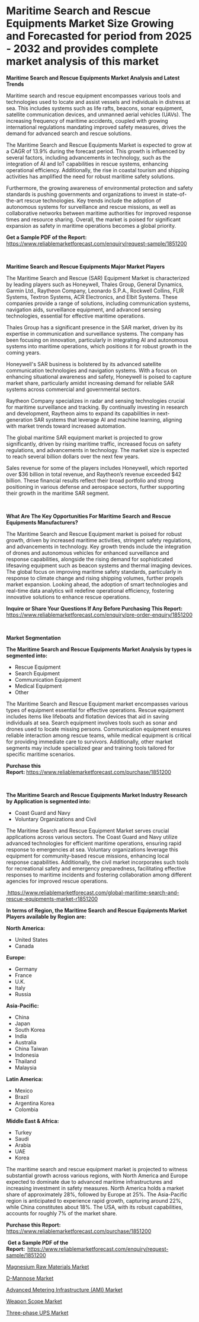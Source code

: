 <p><h1>Maritime Search and Rescue Equipments Market Size Growing and Forecasted for period from 2025 - 2032 and provides complete market analysis of this market</h1></p><p><strong>Maritime Search and Rescue Equipments Market Analysis and Latest Trends</strong></p>
<p><p>Maritime search and rescue equipment encompasses various tools and technologies used to locate and assist vessels and individuals in distress at sea. This includes systems such as life rafts, beacons, sonar equipment, satellite communication devices, and unmanned aerial vehicles (UAVs). The increasing frequency of maritime accidents, coupled with growing international regulations mandating improved safety measures, drives the demand for advanced search and rescue solutions.</p><p>The Maritime Search and Rescue Equipments Market is expected to grow at a CAGR of 13.9% during the forecast period. This growth is influenced by several factors, including advancements in technology, such as the integration of AI and IoT capabilities in rescue systems, enhancing operational efficiency. Additionally, the rise in coastal tourism and shipping activities has amplified the need for robust maritime safety solutions. </p><p>Furthermore, the growing awareness of environmental protection and safety standards is pushing governments and organizations to invest in state-of-the-art rescue technologies. Key trends include the adoption of autonomous systems for surveillance and rescue missions, as well as collaborative networks between maritime authorities for improved response times and resource sharing. Overall, the market is poised for significant expansion as safety in maritime operations becomes a global priority.</p></p>
<p><strong>Get a Sample PDF of the Report:&nbsp;</strong> <a href="https://www.reliablemarketforecast.com/enquiry/request-sample/1851200?utm_campaign=1874&utm_medium=2&utm_source=Github&utm_content=ia&utm_term=07012025&utm_id=maritime-search-and-rescue-equipments">https://www.reliablemarketforecast.com/enquiry/request-sample/1851200</a></p>
<p>&nbsp;</p>
<p><strong>Maritime Search and Rescue Equipments Major Market Players</strong></p>
<p><p>The Maritime Search and Rescue (SAR) Equipment Market is characterized by leading players such as Honeywell, Thales Group, General Dynamics, Garmin Ltd., Raytheon Company, Leonardo S.P.A., Rockwell Collins, FLIR Systems, Textron Systems, ACR Electronics, and Elbit Systems. These companies provide a range of solutions, including communication systems, navigation aids, surveillance equipment, and advanced sensing technologies, essential for effective maritime operations.</p><p>Thales Group has a significant presence in the SAR market, driven by its expertise in communication and surveillance systems. The company has been focusing on innovation, particularly in integrating AI and autonomous systems into maritime operations, which positions it for robust growth in the coming years.</p><p>Honeywell's SAR business is bolstered by its advanced satellite communication technologies and navigation systems. With a focus on enhancing situational awareness and safety, Honeywell is poised to capture market share, particularly amidst increasing demand for reliable SAR systems across commercial and governmental sectors.</p><p>Raytheon Company specializes in radar and sensing technologies crucial for maritime surveillance and tracking. By continually investing in research and development, Raytheon aims to expand its capabilities in next-generation SAR systems that leverage AI and machine learning, aligning with market trends toward increased automation.</p><p>The global maritime SAR equipment market is projected to grow significantly, driven by rising maritime traffic, increased focus on safety regulations, and advancements in technology. The market size is expected to reach several billion dollars over the next few years.</p><p>Sales revenue for some of the players includes Honeywell, which reported over $36 billion in total revenue, and Raytheon’s revenue exceeded $42 billion. These financial results reflect their broad portfolio and strong positioning in various defense and aerospace sectors, further supporting their growth in the maritime SAR segment.</p></p>
<p>&nbsp;</p>
<p><strong>What Are The Key Opportunities For Maritime Search and Rescue Equipments Manufacturers?</strong></p>
<p><p>The Maritime Search and Rescue Equipment market is poised for robust growth, driven by increased maritime activities, stringent safety regulations, and advancements in technology. Key growth trends include the integration of drones and autonomous vehicles for enhanced surveillance and response capabilities, alongside the rising demand for sophisticated lifesaving equipment such as beacon systems and thermal imaging devices. The global focus on improving maritime safety standards, particularly in response to climate change and rising shipping volumes, further propels market expansion. Looking ahead, the adoption of smart technologies and real-time data analytics will redefine operational efficiency, fostering innovative solutions to enhance rescue operations.</p></p>
<p><strong>Inquire or Share Your Questions If Any Before Purchasing This Report:</strong> <a href="https://www.reliablemarketforecast.com/enquiry/pre-order-enquiry/1851200?utm_campaign=1874&utm_medium=2&utm_source=Github&utm_content=ia&utm_term=07012025&utm_id=maritime-search-and-rescue-equipments">https://www.reliablemarketforecast.com/enquiry/pre-order-enquiry/1851200</a></p>
<p>&nbsp;</p>
<p><strong>Market Segmentation</strong></p>
<p><strong>The Maritime Search and Rescue Equipments Market Analysis by types is segmented into:</strong></p>
<p><ul><li>Rescue Equipment</li><li>Search Equipment</li><li>Communication Equipment</li><li>Medical Equipment</li><li>Other</li></ul></p>
<p><p>The Maritime Search and Rescue Equipment market encompasses various types of equipment essential for effective operations. Rescue equipment includes items like lifeboats and flotation devices that aid in saving individuals at sea. Search equipment involves tools such as sonar and drones used to locate missing persons. Communication equipment ensures reliable interaction among rescue teams, while medical equipment is critical for providing immediate care to survivors. Additionally, other market segments may include specialized gear and training tools tailored for specific maritime scenarios.</p></p>
<p><strong>Purchase this Report:&nbsp;</strong><a href="https://www.reliablemarketforecast.com/purchase/1851200?utm_campaign=1874&utm_medium=2&utm_source=Github&utm_content=ia&utm_term=07012025&utm_id=maritime-search-and-rescue-equipments">https://www.reliablemarketforecast.com/purchase/1851200</a></p>
<p>&nbsp;</p>
<p><strong>The Maritime Search and Rescue Equipments Market Industry Research by Application is segmented into:</strong></p>
<p><ul><li>Coast Guard and Navy</li><li>Voluntary Organizations and Civil</li></ul></p>
<p><p>The Maritime Search and Rescue Equipment Market serves crucial applications across various sectors. The Coast Guard and Navy utilize advanced technologies for efficient maritime operations, ensuring rapid response to emergencies at sea. Voluntary organizations leverage this equipment for community-based rescue missions, enhancing local response capabilities. Additionally, the civil market incorporates such tools for recreational safety and emergency preparedness, facilitating effective responses to maritime incidents and fostering collaboration among different agencies for improved rescue operations.</p></p>
<p><a href="https://www.reliablemarketforecast.com/global-maritime-search-and-rescue-equipments-market-r1851200?utm_campaign=1874&utm_medium=2&utm_source=Github&utm_content=ia&utm_term=07012025&utm_id=maritime-search-and-rescue-equipments">&nbsp;https://www.reliablemarketforecast.com/global-maritime-search-and-rescue-equipments-market-r1851200</a></p>
<p><strong>In terms of Region, the Maritime Search and Rescue Equipments Market Players available by Region are:</strong></p>
<p>
    <p> <strong> North America: </strong>
        <ul>
            <li>United States</li>
            <li>Canada</li>
        </ul>
        </p> 
    <p> <strong> Europe: </strong>
        <ul>
            <li>Germany</li>
            <li>France</li>
            <li>U.K.</li>
            <li>Italy</li>
            <li>Russia</li>
        </ul>
        </p> 
    <p> <strong> Asia-Pacific: </strong>
        <ul>
            <li>China</li>
            <li>Japan</li>
            <li>South Korea</li>
            <li>India</li>
            <li>Australia</li>
            <li>China Taiwan</li>
            <li>Indonesia</li>
            <li>Thailand</li>
            <li>Malaysia</li>
        </ul>
        </p> 
    <p> <strong> Latin America: </strong>
        <ul>
            <li>Mexico</li>
            <li>Brazil</li>
            <li>Argentina Korea</li>
            <li>Colombia</li>
        </ul>
        </p> 
    <p> <strong> Middle East & Africa: </strong>
        <ul>
            <li>Turkey</li>
            <li>Saudi</li>
            <li>Arabia</li>
            <li>UAE</li>
            <li>Korea</li>
        </ul>
    </p>
    </p>
<p><p>The maritime search and rescue equipment market is projected to witness substantial growth across various regions, with North America and Europe expected to dominate due to advanced maritime infrastructures and increasing investment in safety measures. North America holds a market share of approximately 28%, followed by Europe at 25%. The Asia-Pacific region is anticipated to experience rapid growth, capturing around 22%, while China constitutes about 18%. The USA, with its robust capabilities, accounts for roughly 7% of the market share.</p></p>
<p><strong>Purchase this Report: </strong><a href="https://www.reliablemarketforecast.com/purchase/1851200?utm_campaign=1874&utm_medium=2&utm_source=Github&utm_content=ia&utm_term=07012025&utm_id=maritime-search-and-rescue-equipments">https://www.reliablemarketforecast.com/purchase/1851200</a></p>
<p>&nbsp;<strong>Get a Sample PDF of the Report:&nbsp;&nbsp;</strong><a href="https://www.reliablemarketforecast.com/enquiry/request-sample/1851200?utm_campaign=1874&utm_medium=2&utm_source=Github&utm_content=ia&utm_term=07012025&utm_id=maritime-search-and-rescue-equipments">https://www.reliablemarketforecast.com/enquiry/request-sample/1851200</a></p>
<p><strong></strong></p>
<p><p><a href="https://www.linkedin.com/pulse/success-road-map-growing-magnesium-raw-materials-market-industrys-odvie?utm_campaign=1874&utm_medium=2&utm_source=Github&utm_content=ia&utm_term=07012025&utm_id=maritime-search-and-rescue-equipments">Magnesium Raw Materials Market</a></p><p><a href="https://www.linkedin.com/pulse/global-d-mannose-market-forecast-2025-2032-expected-cagr-key-qo8ge?utm_campaign=1874&utm_medium=2&utm_source=Github&utm_content=ia&utm_term=07012025&utm_id=maritime-search-and-rescue-equipments">D-Mannose Market</a></p><p><a href="https://www.linkedin.com/pulse/advanced-metering-infrastructure-ami-market-forecasted-considering-g0hdc?utm_campaign=1874&utm_medium=2&utm_source=Github&utm_content=ia&utm_term=07012025&utm_id=maritime-search-and-rescue-equipments">Advanced Metering Infrastructure (AMI) Market</a></p><p><a href="https://www.linkedin.com/pulse/weapon-scope-market-growth-analysis-predicts-expansion-qixie?utm_campaign=1874&utm_medium=2&utm_source=Github&utm_content=ia&utm_term=07012025&utm_id=maritime-search-and-rescue-equipments">Weapon Scope Market</a></p><p><a href="https://www.linkedin.com/pulse/latest-developments-three-phase-ups-industry-market-size-growing-oulrc?utm_campaign=1874&utm_medium=2&utm_source=Github&utm_content=ia&utm_term=07012025&utm_id=maritime-search-and-rescue-equipments">Three-phase UPS Market</a></p></p>